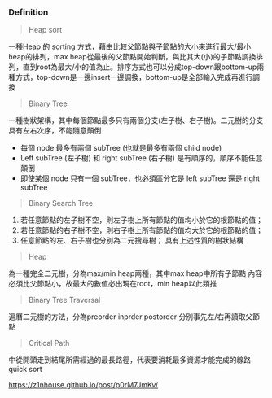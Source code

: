### Definition

>Heap sort 

一種Heap 的 sorting 方式，藉由比較父節點與子節點的大小來進行最大/最小heap的排列，max heap從最後的父節點開始判斷，與比其大(小)的子節點調換排列，直到root為最大/小的值為止。排序方式也可以分成top-down跟bottom-up兩種方式，top-down是一邊insert一邊調換，bottom-up是全部輸入完成再進行調換

>Binary Tree

一種樹狀架構，其中每個節點最多只有兩個分支(左子樹、右子樹)。二元樹的分支具有左右次序，不能隨意顛倒
- 每個 node 最多有兩個 subTree (也就是最多有兩個 child node)
- Left subTree (左子樹) 和 right subTree (右子樹) 是有順序的，順序不能任意顛倒
- 即使某個 node 只有一個 subTree，也必須區分它是 left subTree 還是 right subTree

>Binary Search Tree

1. 若任意節點的左子樹不空，則左子樹上所有節點的值均小於它的根節點的值；
2. 若任意節點的右子樹不空，則右子樹上所有節點的值均大於它的根節點的值；
3. 任意節點的左、右子樹也分別為二元搜尋樹；
具有上述性質的樹狀結構

>Heap

為⼀種完全⼆元樹，分為max/min heap兩種，其中max heap中所有⼦節點 內容必須比⽗節點⼩，故最⼤的數值必出現在root，min heap以此類推

>Binary Tree Traversal

遍曆二元樹的方法，分為preorder inprder postorder 分別事先左/右再讀取父節點

>Critical Path

中從開頭走到結尾所需經過的最長路徑，代表要消耗最多資源才能完成的線路
quick sort


https://z1nhouse.github.io/post/p0rM7JmKv/